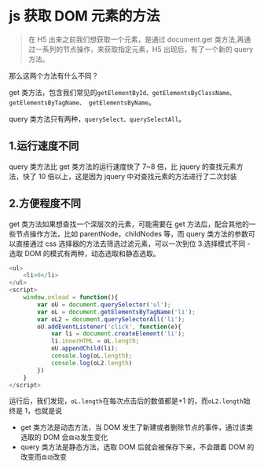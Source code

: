 <!-- Date: 2018-06-05 01:05 -->

# js 获取 DOM 元素的方法

> 在 H5 出来之前我们想获取一个元素，是通过 document.get 类方法,再通过一系列的节点操作，来获取指定元素，H5 出现后，有了一个新的 query 方法。

那么这两个方法有什么不同？

get 类方法，包含我们常见的`getElementById、getElementsByClassName、 getElementsByTagName、 getElementsByName`。

query 类方法只有两种，`querySelect、querySelectAll`。

## 1.运行速度不同

query 类方法比 get 类方法的运行速度快了 7~8 倍，比 jquery 的查找元素方法，快了 10 倍以上，这是因为 jquery 中对查找元素的方法进行了二次封装

## 2.方便程度不同

get 类方法如果想查找一个深层次的元素，可能需要在 get 方法后，配合其他的一些节点操作方法，比如 parentNode，childNodes 等，而 query 类方法的参数可以直接通过 css 选择器的方法去筛选过滤元素，可以一次到位 3.选择模式不同 -
选取 DOM 的模式有两种，动态选取和静态选取。

```js
<ul>
    <li>0</li>
</ul>
<script>
    window.onload = function(){
        var oU = document.querySelector('ul');
        var oL = document.getElementsByTagName('li');
        var oL2 = document.querySelectorAll('li');
        oU.addEventListener('click', function(e){
            var li = document.createElement('li');
            li.innerHTML = oL.length;
            oU.appendChild(li);
            console.log(oL.length);
            console.log(oL2.length)
        })
    }
</script>
```

运行后，我们发现，`oL.length`在每次点击后的数值都是+1 的，而`oL2.length`始终是 1，也就是说

-   get 类方法是动态方法，当 DOM 发生了新建或者删除节点的事件，通过该类选取的 DOM 会`自动`发生变化
-   query 类方法是静态方法，选取 DOM 后就会被保存下来，不会跟着 DOM 的改变而`自动`改变
